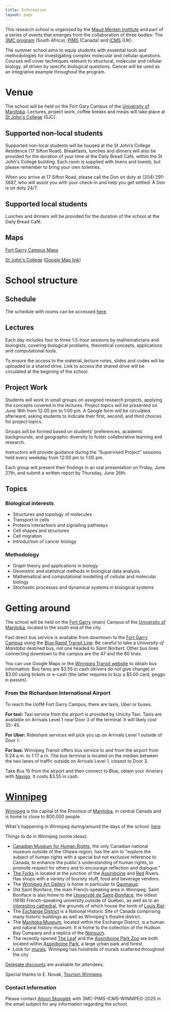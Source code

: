 ```yaml
---
title: Information
layout: page
---
```




This research school is organized by the [Maud Menten Institute](https://maudmenteninstitute.org/) and  part of a series of events that emerges from the collaboration of three bodies: The [3MC program](https://natural-sciences.nwu.ac.za/paa/3MC) (South Africa), [PIMS](https://www.pims.math.ca/) (Canada) and [ICMS](https://www.icms.org.uk/) (UK). 


The summer school aims to equip students with essential tools and methodologies for investigating complex molecular and cellular questions. Courses will cover techniques relevant to structural, molecular and cellular biology, all driven by specific biological questions.  Cancer will be used as an integrative example throughout the program.


# Venue

The school will be held on the Fort Gary Campus of the [University of Manitoba](https://umanitoba.ca/). Lectures, project work, coffee breaks and meals will take place at [St John's College](https://umanitoba.ca/st-johns-college/) (SJC).

## Supported non-local students
Supported non-local students will be housed at the St John’s College Residence (17 Sifton Road). Breakfasts, lunches and dinners will also be provided for the duration of your time at the Daily Bread Café, within the St John's College building. Each room is supplied with linens and towels, but please remember to bring your own toiletries.

When you arrive at 17 Sifton Road, please call the Don on duty at (204) 291-5687, who will assist you with your check-in and help you get settled. A Don is on duty 24/7.



## Supported local students
Lunches and dinners will be provided for the duration of the school at the Daily Bread Café.


## Maps

[Fort Garry Campus Maps](https://maps.umanitoba.ca/)

[St John's College](https://umanitoba.ca/st-johns-college/) ([Google Map link](https://goo.gl/maps/11WF5JJ3zfo5Qxqv5))

# School structure

## Schedule

The schedule with rooms can be accessed [here](https://julien-arino.github.io/3MC-PIMS-ICMS-Winnipeg-2025/schedule).

## Lectures
Each day includes four to three 1.5-hour sessions by mathematicians and biologists, covering biological problems, theoretical concepts, applications and computational tools. 

To ensure the access to the material, lecture notes, slides and codes will be uploaded to a shared drive. Link to access the shared drive will be circulated at the begining of the school.

## Project Work
Students will work in small groups on assigned research projects, applying the concepts covered in the lectures. Project topics will be presented on June 16th from 12:00 pm to 1:00 pm. A Google form will be circulated afterward, asking students to indicate their first, second, and third choices for project topics.

Groups will be formed based on students’ preferences, academic backgrounds, and geographic diversity to foster collaborative learning and research.

Instructors will provide guidance during the “Supervised Project” sessions held every weekday from 12:00 pm to 1:00 pm.

Each group will present their findings in an oral presentation on Friday, June 27th, and submit a written report by Thursday, June 26th.

## Topics
### Biological interests
* Structures and topology of molecules
* Transport in cells
* Proteins interactions and signalling pathways 
* Cell shapes and structures 
* Cell migration
* Introduction of cancer biology

### Methodology 
* Graph theory and applications in biology
* Geometric and statistical methods in biological data analysis 
* Mathematical and computational modelling of cellular and molecular biology
* Stochastic processes and dynamical systems in biological systems 
 

# Getting around

The school will be held on the [Fort Garry](https://umanitoba.ca/about-um/our-campuses) (main) Campus of the [University of Manitoba](https://umanitoba.ca/), located in the south end of the city.  

Fast direct bus service is available from downtown to the [Fort Garry Campus](https://maps.umanitoba.ca/) using the [Blue Rapid Transit Line](https://info.winnipegtransit.com/en/service/blue-rapid-transit/). Be careful to take a *University of Manitoba* destined bus, not one headed to *Saint Norbert*. 
Other bus lines connecting downtown to the campus are the 47 and the 60 lines.

You can use Google Maps or the [Winnipeg Transit website](https://winnipegtransit.com/navigo?mode=depart_after&dateTime=now) to obtain bus information. Bus fares are $3.55 in cash (drivers do not give change) or $3.00 using tickets or e-cash (the latter requires to buy a $5.00 card, peggo e-passes).


### From the Richardson International Airport
To reach the UofM Fort Garry Campus, there are taxis, Uber or buses.

**For taxi:** Taxi service from the airport is provided by Unicity Taxi. Taxis are available on Arrivals Level 1 near Door 3 of the terminal. It will likely cost $35-$45.

**For Uber:** Rideshare services will pick you up on Arrivals Level 1 outside of Door 1.

**For bus:** Winnipeg Transit offers bus service to and from the airport from 5:24 a.m. to 1:17 a.m. The bus terminal is located on the median between the two lanes of traffic outside on Arrivals Level 1, closest to Door 3. 

Take Bus 15 from the airport and then connect to Blue, obtain your itinerary with [Navigo](https://winnipegtransit.com/navigo/results?origin=monuments/9097&destination=monuments/940&mode=depart_after&dateTime=2025-06-06T14:50:30.528Z). It costs $3.55 in cash.


# [Winnipeg](https://www.meetingswinnipeg.com/conference/3mc-pims-idms-icms-summer-school)

[Winnipeg](https://en.wikipedia.org/wiki/Winnipeg) is the capital of the Province of [Manitoba](https://en.wikipedia.org/wiki/Manitoba), in central Canada and is home to close to 800,000 people.

What's happening in Winnipeg during/around the days of the school: [here](https://www.meetingswinnipeg.com/conference/conference-events)

Things to do in Winnipeg (some ideas):
- [Canadian Museum for Human Rights](https://humanrights.ca/), the only Canadian national museum outside of the Ottawa region, has the aim to "explore the subject of human rights with a special but not exclusive reference to Canada, to enhance the public's understanding of human rights, to promote respect for others and to encourage reflection and dialogue."
- [The Forks](https://www.theforks.com/) is located at the junction of the [Assiniboine](https://en.wikipedia.org/wiki/Assiniboine_River) and [Red](https://en.wikipedia.org/wiki/Red_River_of_the_North) Rivers. Has shops with a variety of touristy stuff, food and beverage vendors.
- The [Winnipeg Art Gallery](https://www.wag.ca/) is home in particular to [Qaumajuq](https://www.wag.ca/about/qaumajuq/).
- Old Saint Boniface, the main French-speaking area in Winnipeg. Saint Boniface is also home to the [Université de Saint-Boniface](https://ustboniface.ca/), the oldest (1818) French-speaking university outside of Québec, as well as to an [interesting cathedral](https://en.wikipedia.org/wiki/Saint_Boniface_Cathedral), the grounds of which house the tomb of [Louis Riel](https://en.wikipedia.org/wiki/Louis_Riel).
- The [Exchange District](https://www.exchangedistrict.org/) is a National Historic Site of Canada comprising many historic buildings as well as Winnipeg's theatre district.
- The [Manitoba Museum](https://manitobamuseum.ca/), located within the Exchange District, is a human and natural history museum. It is home to the collection of the Hudson Bay Company and a replica of the [Nonsuch](https://www.hbcheritage.ca/things/technology/the-nonsuch).
- The recently opened [The Leaf](https://www.assiniboinepark.ca/leaf/lifegrows) and the [Assiniboine Park Zoo](https://www.assiniboinepark.ca/zoo/visit/hours-and-rates) are both located within [Assiniboine Park](https://www.assiniboinepark.ca/), a large urban park and forest.
- Look for [murals](https://themuralsofwinnipeg.com): Winnipeg has hundreds of murals scattered throughout the city

[Delegate discounts](https://www.meetingswinnipeg.com/service-your-meeting/delegate-discounts) are available for attendees.

Special thanks to E. Novak, [Tourism Winnipeg](https://www.tourismwinnipeg.com/).


### Contact information
Please contact [Alison Skopalek](mailto:Alison.Skopalek@umanitoba.ca) with 3MC-PIMS-ICMS-WINNIPEG-2025 in the email subject for any information regarding the school.

  